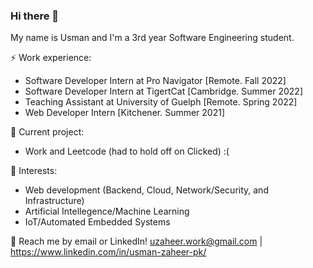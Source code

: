 ### Hi there 👋

My name is Usman and I'm a 3rd year Software Engineering student.

⚡ Work experience: <br>
- Software Developer Intern at Pro Navigator [Remote. Fall 2022]
- Software Developer Intern at TigertCat [Cambridge. Summer 2022]
- Teaching Assistant at University of Guelph [Remote. Spring 2022]
- Web Developer Intern [Kitchener. Summer 2021]

🔭 Current project: 
- Work and Leetcode (had to hold off on Clicked) :(

🌱 Interests:
- Web development (Backend, Cloud, Network/Security, and Infrastructure)
- Artificial Intellegence/Machine Learning
- IoT/Automated Embedded Systems

💬 Reach me by email or LinkedIn! uzaheer.work@gmail.com | https://www.linkedin.com/in/usman-zaheer-pk/
